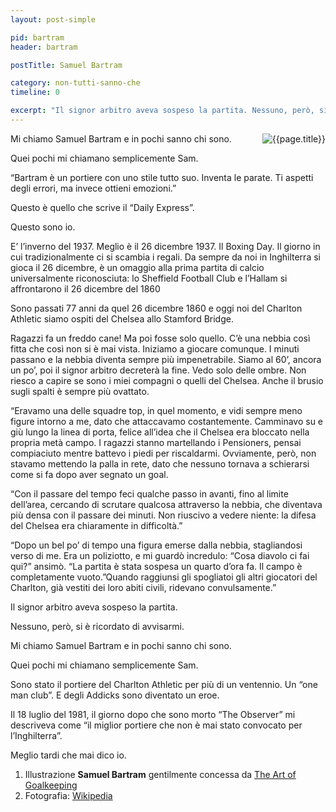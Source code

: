 ```yaml
---
layout: post-simple

pid: bartram
header: bartram

postTitle: Samuel Bartram

category: non-tutti-sanno-che
timeline: 0

excerpt: "Il signor arbitro aveva sospeso la partita. Nessuno, però, si è ricordato di avvisarmi."
---
```


<img class="responsive-img border margin-1em w25" src="https://upload.wikimedia.org/wikipedia/commons/e/e6/Sam_Bartram_-_Charlton.jpg" alt="{{page.title}}" align="right">
Mi chiamo Samuel Bartram e in pochi sanno chi sono.

Quei pochi mi chiamano semplicemente Sam.

“Bartram è un portiere con uno stile tutto suo. Inventa le parate. Ti aspetti degli errori, ma invece ottieni emozioni.”

Questo è quello che scrive il “Daily Express”.

Questo sono io.


E’ l’inverno del 1937.  Meglio è il 26 dicembre 1937. Il Boxing Day. Il giorno in cui tradizionalmente ci si scambia i regali. Da sempre da noi in Inghilterra si gioca il 26 dicembre, è un omaggio alla prima partita di calcio universalmente riconosciuta: lo Sheffield Football Club e l’Hallam si affrontarono il 26 dicembre del 1860

Sono passati 77 anni da quel 26 dicembre 1860 e oggi noi del Charlton Athletic siamo ospiti del Chelsea allo Stamford Bridge.

Ragazzi fa un freddo cane! Ma poi fosse solo quello. C’è una nebbia così fitta che così non si è mai vista. Iniziamo a giocare comunque. I minuti passano e la nebbia diventa sempre più impenetrabile. Siamo al 60’, ancora un po’, poi il signor arbitro decreterà la fine. Vedo solo delle ombre. Non riesco a capire se sono i miei compagni o quelli del Chelsea. Anche il brusio sugli spalti è sempre più ovattato.

“Eravamo una delle squadre top, in quel momento, e vidi sempre meno figure intorno a me, dato che attaccavamo costantemente. Camminavo su e giù lungo la linea di porta, felice all’idea che il Chelsea era bloccato nella propria metà campo. I ragazzi stanno martellando i Pensioners, pensai compiaciuto mentre battevo i piedi per riscaldarmi. Ovviamente, però, non stavamo mettendo la palla in rete, dato che nessuno tornava a schierarsi come si fa dopo aver segnato un goal.

“Con il passare del tempo feci qualche passo in avanti, fino al limite dell’area, cercando di scrutare qualcosa attraverso la nebbia, che diventava più densa con il passare dei minuti. Non riuscivo a vedere niente: la difesa del Chelsea era chiaramente in difficoltà.”

“Dopo un bel po’ di tempo una figura emerse dalla nebbia, stagliandosi verso di me. Era un poliziotto, e mi guardò incredulo: “Cosa diavolo ci fai qui?” ansimò. “La partita è stata sospesa un quarto d’ora fa. Il campo è completamente vuoto.”Quando raggiunsi gli spogliatoi gli altri giocatori del Charlton, già vestiti dei loro abiti civili, ridevano convulsamente.”



Il signor arbitro aveva sospeso la partita.

Nessuno, però, si è ricordato di avvisarmi.

Mi chiamo Samuel Bartram e in pochi sanno chi sono.

Quei pochi mi chiamano semplicemente Sam.

Sono stato il portiere del Charlton Athletic per più di un ventennio. Un “one man club”. E degli Addicks sono diventato un eroe.

Il 18 luglio del 1981, il giorno dopo che sono morto “The Observer” mi descriveva come “il miglior portiere che non è mai stato convocato per l’Inghilterra”.


Meglio tardi che mai dico io.

<div class="post-disclaimer">
<ol>
	<li>Illustrazione <b>Samuel Bartram</b> gentilmente concessa da <a title="Samuel Bartram - The Art of Goalkeeping" href="http://theartofgoalkeeping.com/" target="_blank">The Art of Goalkeeping</a></li>
  <li>Fotografia: <a href="https://en.wikipedia.org/wiki/Sam_Bartram" target="_blank">Wikipedia</a></li>
</ol>
</div>
